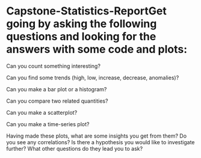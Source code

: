 # Capstone-Statistics-ReportGet going by asking the following questions and looking for the answers with some code and plots:

Can you count something interesting?

Can you find some trends (high, low, increase, decrease, anomalies)?

Can you make a bar plot or a histogram?

Can you compare two related quantities?

Can you make a scatterplot?

Can you make a time-series plot?

Having made these plots, what are some insights you get from them? Do you see any correlations? Is there a hypothesis you would like to investigate further? What other questions do they lead you to ask?

